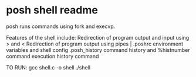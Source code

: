 # posh shell readme

posh runs commands using fork and execvp.

Features of the shell include: 
    Redirection of program output and input using > and <
    Redirection of program output using pipes | 
    .poshrc environment variables and shell config 
    .posh_history command history and %histnumber command execution 
    history command
    
TO RUN:
    gcc shell.c -o shell
    ./shell
    
